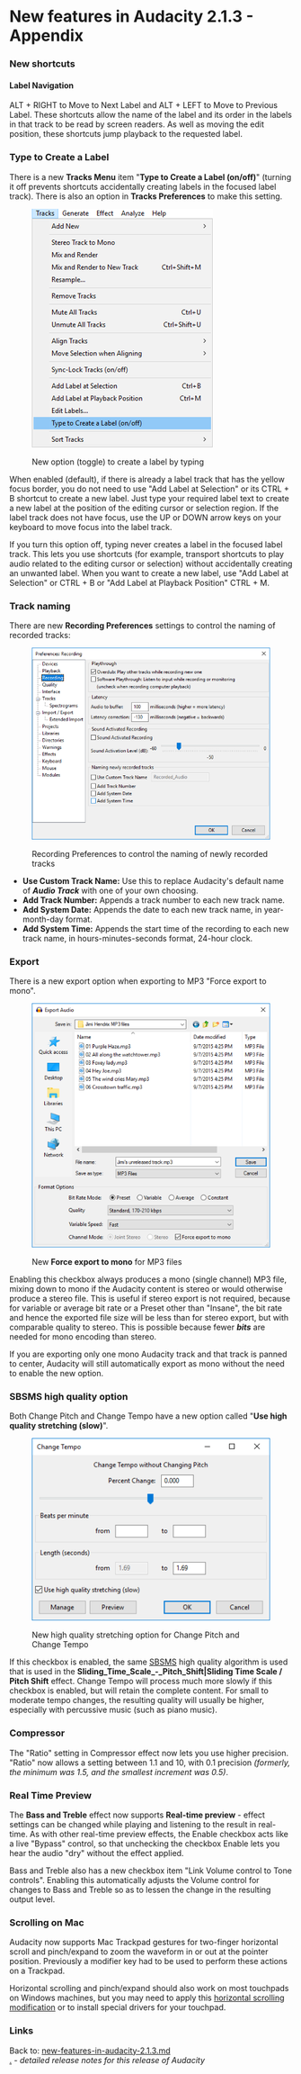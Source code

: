 # New features in Audacity 2.1.3 - Appendix

### New shortcuts

#### Label Navigation

ALT + RIGHT to Move to Next Label and ALT + LEFT to Move to Previous Label. These shortcuts allow the name of the label and its order in the labels in that track to be read by screen readers. As well as moving the edit position, these shortcuts jump playback to the requested label.

### Type to Create a Label

There is a new **Tracks Menu** item "**Type to Create a Label (on/off)**" (turning it off prevents shortcuts accidentally creating labels in the focused label track). There is also an option in **Tracks Preferences** to make this setting.

<figure><img src="../../../../../.gitbook/assets/trackstypetocreate.png" alt=""><figcaption><p>New option (toggle) to create a label by typing</p></figcaption></figure>

When enabled (default), if there is already a label track that has the yellow focus border, you do not need to use "Add Label at Selection" or its CTRL + B shortcut to create a new label. Just type your required label text to create a new label at the position of the editing cursor or selection region. If the label track does not have focus, use the UP or DOWN arrow keys on your keyboard to move focus into the label track.

If you turn this option off, typing never creates a label in the focused label track. This lets you use shortcuts (for example, transport shortcuts to play audio related to the editing cursor or selection) without accidentally creating an unwanted label. When you want to create a new label, use "Add Label at Selection" or CTRL + B or "Add Label at Playback Position" CTRL + M.

### Track naming

There are new **Recording Preferences** settings to control the naming of recorded tracks:

<figure><img src="../../../../../.gitbook/assets/prefrecording.png" alt=""><figcaption><p>Recording Preferences to control the naming of newly recorded tracks</p></figcaption></figure>

* **Use Custom Track Name:** Use this to replace Audacity's default name of _**Audio Track**_ with one of your own choosing.
* **Add Track Number:** Appends a track number to each new track name.
* **Add System Date:** Appends the date to each new track name, in year-month-day format.
* **Add System Time:** Appends the start time of the recording to each new track name, in hours-minutes-seconds format, 24-hour clock.

### Export

There is a new export option when exporting to MP3 "Force export to mono".

<figure><img src="../../../../../.gitbook/assets/exportaudio.png" alt=""><figcaption><p>New <strong>Force export to mono</strong> for MP3 files</p></figcaption></figure>

Enabling this checkbox always produces a mono (single channel) MP3 file, mixing down to mono if the Audacity content is stereo or would otherwise produce a stereo file. This is useful if stereo export is not required, because for variable or average bit rate or a Preset other than "Insane", the bit rate and hence the exported file size will be less than for stereo export, but with comparable quality to stereo. This is possible because fewer _**bits**_ are needed for mono encoding than stereo.

If you are exporting only one mono Audacity track and that track is panned to center, Audacity will still automatically export as mono without the need to enable the new option.

### SBSMS high quality option

Both Change Pitch and Change Tempo have a new option called "**Use high quality stretching (slow)**".

<figure><img src="../../../../../.gitbook/assets/changetempo.png" alt=""><figcaption><p>New high quality stretching option for Change Pitch and Change Tempo</p></figcaption></figure>

If this checkbox is enabled, the same [SBSMS](http://sbsms.sourceforge.net/) high quality algorithm is used that is used in the **Sliding\_Time\_Scale\_-\_Pitch\_Shift|Sliding Time Scale / Pitch Shift** effect. Change Tempo will process much more slowly if this checkbox is enabled, but will retain the complete content. For small to moderate tempo changes, the resulting quality will usually be higher, especially with percussive music (such as piano music).

### Compressor

The "Ratio" setting in Compressor effect now lets you use higher precision. "Ratio" now allows a setting between 1.1 and 10, with 0.1 precision _(formerly, the minimum was 1.5, and the smallest increment was 0.5)_.

### Real Time Preview

The **Bass and Treble** effect now supports **Real-time preview** - effect settings can be changed while playing and listening to the result in real-time. As with other real-time preview effects, the Enable checkbox acts like a live "Bypass" control, so that unchecking the checkbox  Enable lets you hear the audio "dry" without the effect applied.

Bass and Treble also has a new checkbox item "Link Volume control to Tone controls". Enabling this automatically adjusts the Volume control for changes to Bass and Treble so as to lessen the change in the resulting output level.

### Scrolling on Mac

Audacity now supports Mac Trackpad gestures for two-finger horizontal scroll and pinch/expand to zoom the waveform in or out at the pointer position. Previously a modifier key had to be used to perform these actions on a Trackpad.

Horizontal scrolling and pinch/expand should also work on most touchpads on Windows machines, but you may need to apply this [horizontal scrolling modification](http://forum.tabletpcreview.com/threads/twofingerscroll-v1-0-7-update-two-finger-scrolling-done-right-more.38405/) or to install special drivers for your touchpad.

### Links

Back to: [new-features-in-audacity-2.1.3.md](new-features-in-audacity-2.1.3.md "mention")\
[.](./ "mention") _- detailed release notes for this release of Audacity_
